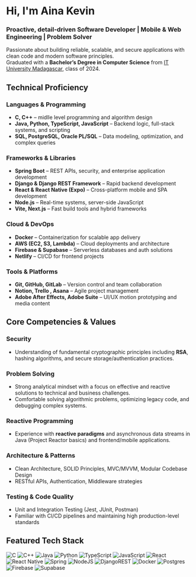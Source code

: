 # Hi, I'm **Aina Kevin**

### Proactive, detail-driven  Software Developer | Mobile & Web Engineering | Problem Solver

Passionate about building reliable, scalable, and secure applications with clean code and modern software principles.  
Graduated with a **Bachelor’s Degree in Computer Science** from [IT University Madagascar](https://ituniversity-mg.com), class of 2024.



## Technical Proficiency

### Languages & Programming
- **C, C++** – midlle level  programming and algorithm design  
- **Java, Python, TypeScript, JavaScript** – Backend logic, full-stack systems, and scripting  
- **SQL, PostgreSQL, Oracle PL/SQL** – Data modeling, optimization, and complex queries

### Frameworks & Libraries
- **Spring Boot** – REST APIs, security, and enterprise application development  
- **Django & Django REST Framework** – Rapid backend development  
- **React & React Native (Expo)** – Cross-platform mobile and SPA development  
- **Node.js** – Real-time systems, server-side JavaScript  
- **Vite, Next.js** – Fast build tools and hybrid frameworks

### Cloud & DevOps
- **Docker** – Containerization for scalable app delivery  
- **AWS (EC2, S3, Lambda)** – Cloud deployments and architecture  
- **Firebase & Supabase** – Serverless databases and auth solutions  
- **Netlify** – CI/CD for frontend projects

### Tools & Platforms
- **Git, GitHub, GitLab** – Version control and team collaboration  
- **Notion, Trello , Asana** – Agile project management  
- **Adobe After Effects, Adobe Suite** – UI/UX motion prototyping and media content



## Core Competencies & Values

### Security
- Understanding of fundamental cryptographic principles including **RSA**, hashing algorithms, and secure storage/authentication practices.

### Problem Solving
- Strong analytical mindset with a focus on effective and reactive solutions to technical and business challenges.  
- Comfortable solving algorithmic problems, optimizing legacy code, and debugging complex systems.

### Reactive Programming
- Experience with **reactive paradigms** and asynchronous data streams in Java (Project Reactor basics) and frontend/mobile applications.

### Architecture & Patterns
- Clean Architecture, SOLID Principles, MVC/MVVM, Modular Codebase Design  
- RESTful APIs, Authentication, Middleware strategies

### Testing & Code Quality
- Unit and Integration Testing (Jest, JUnit, Postman)  
- Familiar with CI/CD pipelines and maintaining high production-level standards



## Featured Tech Stack

![C](https://img.shields.io/badge/c-%2300599C.svg?style=flat&logo=c&logoColor=white)
![C++](https://img.shields.io/badge/c++-%2300599C.svg?style=flat&logo=c%2B%2B&logoColor=white)
![Java](https://img.shields.io/badge/java-%23ED8B00.svg?style=flat&logo=openjdk&logoColor=white)
![Python](https://img.shields.io/badge/python-3670A0?style=flat&logo=python&logoColor=ffdd54)
![TypeScript](https://img.shields.io/badge/typescript-%23007ACC.svg?style=flat&logo=typescript&logoColor=white)
![JavaScript](https://img.shields.io/badge/javascript-%23323330.svg?style=flat&logo=javascript&logoColor=%23F7DF1E)
![React](https://img.shields.io/badge/react-%2320232a.svg?style=flat&logo=react&logoColor=%2361DAFB)
![React Native](https://img.shields.io/badge/react_native-%2320232a.svg?style=flat&logo=react&logoColor=%2361DAFB)
![Spring](https://img.shields.io/badge/spring-%236DB33F.svg?style=flat&logo=spring&logoColor=white)
![NodeJS](https://img.shields.io/badge/node.js-6DA55F?style=flat&logo=node.js&logoColor=white)
![DjangoREST](https://img.shields.io/badge/DJANGO-REST-ff1709?style=flat&logo=django&logoColor=white&color=ff1709&labelColor=gray)
![Docker](https://img.shields.io/badge/docker-%230db7ed.svg?style=flat&logo=docker&logoColor=white)
![Postgres](https://img.shields.io/badge/postgres-%23316192.svg?style=flat&logo=postgresql&logoColor=white)
![Firebase](https://img.shields.io/badge/firebase-a08021?style=flat&logo=firebase&logoColor=ffcd34)
![Supabase](https://img.shields.io/badge/Supabase-3ECF8E?style=flat&logo=supabase&logoColor=white)


